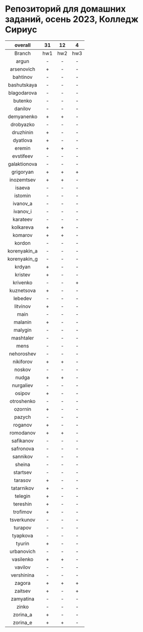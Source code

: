 
Репозиторий для домашних заданий, осень 2023, Колледж Сириус
============================================================

|overall|31|12|4|
| :---: | :---: | :---: | :---: |
|Branch|hw1|hw2|hw3|
|argun|-|-|-|
|arsenovich|+|-|-|
|bahtinov|-|-|-|
|bashutskaya|-|-|-|
|blagodarova|-|-|-|
|butenko|-|-|-|
|danilov|-|-|-|
|demyanenko|+|+|-|
|drobyazko|-|-|-|
|druzhinin|+|-|-|
|dyatlova|+|-|-|
|eremin|+|+|-|
|evstifeev|-|-|-|
|galaktionova|-|-|-|
|grigoryan|+|+|+|
|inozemtsev|+|+|-|
|isaeva|-|-|-|
|istomin|-|-|-|
|ivanov_a|-|-|-|
|ivanov_i|-|-|-|
|karateev|-|-|-|
|kolkareva|+|+|-|
|komarov|+|+|-|
|kordon|-|-|-|
|korenyakin_a|-|-|-|
|korenyakin_g|-|-|-|
|krdyan|+|-|-|
|kristev|+|-|-|
|krivenko|-|-|+|
|kuznetsova|+|-|-|
|lebedev|-|-|-|
|litvinov|+|-|-|
|main|-|-|-|
|malanin|+|-|-|
|malygin|-|-|-|
|mashtaler|-|-|-|
|mens|-|-|-|
|nehoroshev|-|-|-|
|nikiforov|+|+|-|
|noskov|-|-|-|
|nudga|+|+|-|
|nurgaliev|-|-|-|
|osipov|+|-|-|
|otroshenko|-|-|-|
|ozornin|+|-|-|
|pazych|-|-|-|
|roganov|+|-|-|
|romodanov|+|+|-|
|safikanov|-|-|-|
|safronova|-|-|-|
|sannikov|-|-|-|
|sheina|-|-|-|
|startsev|-|-|-|
|tarasov|+|-|-|
|tatarnikov|+|-|-|
|telegin|+|-|-|
|tereshin|+|-|-|
|trofimov|+|-|-|
|tsverkunov|-|-|-|
|turapov|-|-|-|
|tyapkova|-|-|-|
|tyurin|+|-|-|
|urbanovich|-|-|-|
|vasilenko|+|+|-|
|vavilov|-|-|-|
|vershinina|-|-|-|
|zagora|+|+|+|
|zaitsev|+|-|+|
|zamyatina|-|-|-|
|zinko|-|-|-|
|zorina_a|+|-|-|
|zorina_e|+|+|-|
